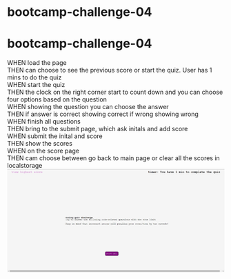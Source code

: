 # bootcamp-challenge-04
# bootcamp-challenge-04
WHEN load the page<br/>
THEN can choose to see the previous score or start the quiz. User has 1 mins to do the quiz<br/>
WHEN start the quiz<br/>
THEN the clock on the right corner start to count down and you can choose four options based on the question<br/>
WHEN showing the question you can choose the answer<br/>
THEN if answer is correct showing correct if wrong showing wrong<br/>
WHEN finish all questions<br/>
THEN bring to the submit page, which ask initals and add score <br/>
WHEN submit the inital and score<br/>
THEN show the scores<br/>
WHEN on the score page<br/>
THEN cam choose between go back to main page or clear all the scores in localstorage<br/>
<img src="./img/webpagemain.jpg">
